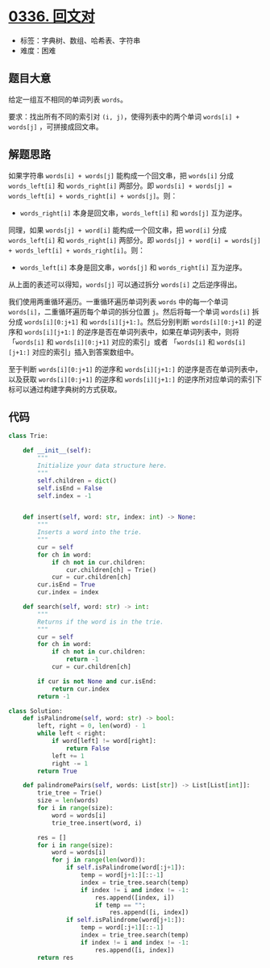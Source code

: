# [0336. 回文对](https://leetcode.cn/problems/palindrome-pairs/)

- 标签：字典树、数组、哈希表、字符串
- 难度：困难

## 题目大意

给定一组互不相同的单词列表 `words`。

要求：找出所有不同的索引对 `(i, j)`，使得列表中的两个单词 `words[i] + words[j]` ，可拼接成回文串。

## 解题思路

如果字符串 `words[i] + words[j]` 能构成一个回文串，把 `words[i]` 分成 `words_left[i]` 和 `words_right[i]` 两部分。即 `words[i] + words[j] = words_left[i] + words_right[i] + words[j]`。则：

- `words_right[i]` 本身是回文串，`words_left[i]` 和 `words[j]` 互为逆序。

同理，如果 `words[j] + word[i]` 能构成一个回文串，把 `word[i]` 分成 `words_left[i]` 和 `words_right[i]` 两部分。即 `words[j] + word[i] = words[j] + words_left[i] + words_right[i]`。则：

- `words_left[i]` 本身是回文串，`words[j]` 和 `words_right[i]` 互为逆序。

从上面的表述可以得知，`words[j]` 可以通过拆分 `words[i]` 之后逆序得出。

我们使用两重循环遍历。一重循环遍历单词列表 `words` 中的每一个单词 `words[i]`，二重循环遍历每个单词的拆分位置 `j`。然后将每一个单词 `words[i]` 拆分成 `words[i][0:j+1]` 和 `words[i][j+1:]`。然后分别判断 `words[i][0:j+1]` 的逆序和 `words[i][j+1:]` 的逆序是否在单词列表中，如果在单词列表中，则将「`words[i]` 和 `words[i][0:j+1]` 对应的索引」或者 「`words[i]` 和 `words[i][j+1:]` 对应的索引」插入到答案数组中。

至于判断 `words[i][0:j+1]` 的逆序和 `words[i][j+1:]` 的逆序是否在单词列表中，以及获取 `words[i][0:j+1]` 的逆序和 `words[i][j+1:]` 的逆序所对应单词的索引下标可以通过构建字典树的方式获取。

## 代码

```python
class Trie:

    def __init__(self):
        """
        Initialize your data structure here.
        """
        self.children = dict()
        self.isEnd = False
        self.index = -1


    def insert(self, word: str, index: int) -> None:
        """
        Inserts a word into the trie.
        """
        cur = self
        for ch in word:
            if ch not in cur.children:
                cur.children[ch] = Trie()
            cur = cur.children[ch]
        cur.isEnd = True
        cur.index = index

    def search(self, word: str) -> int:
        """
        Returns if the word is in the trie.
        """
        cur = self
        for ch in word:
            if ch not in cur.children:
                return -1
            cur = cur.children[ch]

        if cur is not None and cur.isEnd:
            return cur.index
        return -1

class Solution:
    def isPalindrome(self, word: str) -> bool:
        left, right = 0, len(word) - 1
        while left < right:
            if word[left] != word[right]:
                return False
            left += 1
            right -= 1
        return True

    def palindromePairs(self, words: List[str]) -> List[List[int]]:
        trie_tree = Trie()
        size = len(words)
        for i in range(size):
            word = words[i]
            trie_tree.insert(word, i)

        res = []
        for i in range(size):
            word = words[i]
            for j in range(len(word)):
                if self.isPalindrome(word[:j+1]):
                    temp = word[j+1:][::-1]
                    index = trie_tree.search(temp)
                    if index != i and index != -1:
                        res.append([index, i])
                        if temp == "":
                            res.append([i, index])
                if self.isPalindrome(word[j+1:]):
                    temp = word[:j+1][::-1]
                    index = trie_tree.search(temp)
                    if index != i and index != -1:
                        res.append([i, index])
        return res
```

